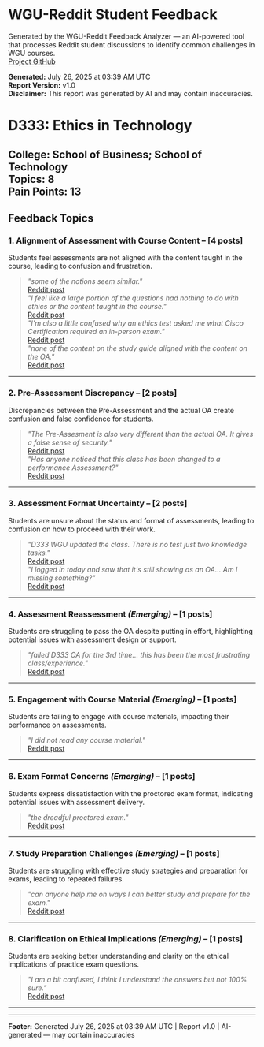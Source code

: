 # WGU-Reddit Student Feedback

Generated by the WGU-Reddit Feedback Analyzer — an AI-powered tool that processes Reddit student discussions to identify common challenges in WGU courses.  
[Project GitHub](https://wgudataninja.github.io/wgu-reddit-monitoring-pipeline/)

**Generated:** July 26, 2025 at 03:39 AM UTC  
**Report Version:** v1.0  
**Disclaimer:** This report was generated by AI and may contain inaccuracies.  
# D333: Ethics in Technology
**College:** School of Business; School of Technology  
**Topics:** 8  
**Pain Points:** 13  
---
## Feedback Topics
### 1. Alignment of Assessment with Course Content – [4 posts]
Students feel assessments are not aligned with the content taught in the course, leading to confusion and frustration.  
> _"some of the notions seem similar."_  
> [Reddit post](https://reddit.com/comments/1kx3ccr)  
> _"I feel like a large portion of the questions had nothing to do with ethics or the content taught in the course."_  
> [Reddit post](https://reddit.com/comments/1jzeone)  
> _"I'm also a little confused why an ethics test asked me what Cisco Certification required an in-person exam."_  
> [Reddit post](https://reddit.com/comments/1k9ftrg)  
> _"none of the content on the study guide aligned with the content on the OA."_  
> [Reddit post](https://reddit.com/comments/1hsajll)  
---
### 2. Pre-Assessment Discrepancy – [2 posts]
Discrepancies between the Pre-Assessment and the actual OA create confusion and false confidence for students.  
> _"The Pre-Assesment is also very different than the actual OA. It gives a false sense of security."_  
> [Reddit post](https://reddit.com/comments/1jzeone)  
> _"Has anyone noticed that this class has been changed to a performance Assessment?"_  
> [Reddit post](https://reddit.com/comments/1kqgr7a)  
---
### 3. Assessment Format Uncertainty – [2 posts]
Students are unsure about the status and format of assessments, leading to confusion on how to proceed with their work.  
> _"D333 WGU updated the class. There is no test just two knowledge tasks."_  
> [Reddit post](https://reddit.com/comments/1l5pkvv)  
> _"I logged in today and saw that it's still showing as an OA... Am I missing something?"_  
> [Reddit post](https://reddit.com/comments/1kg9pfy)  
---
### 4. Assessment Reassessment _(Emerging)_ – [1 posts]
Students are struggling to pass the OA despite putting in effort, highlighting potential issues with assessment design or support.  
> _"failed D333 OA for the 3rd time… this has been the most frustrating class/experience."_  
> [Reddit post](https://reddit.com/comments/1jsod4o)  
---
### 5. Engagement with Course Material _(Emerging)_ – [1 posts]
Students are failing to engage with course materials, impacting their performance on assessments.  
> _"I did not read any course material."_  
> [Reddit post](https://reddit.com/comments/1k2adr4)  
---
### 6. Exam Format Concerns _(Emerging)_ – [1 posts]
Students express dissatisfaction with the proctored exam format, indicating potential issues with assessment delivery.  
> _"the dreadful proctored exam."_  
> [Reddit post](https://reddit.com/comments/1jvljee)  
---
### 7. Study Preparation Challenges _(Emerging)_ – [1 posts]
Students are struggling with effective study strategies and preparation for exams, leading to repeated failures.  
> _"can anyone help me on ways I can better study and prepare for the exam."_  
> [Reddit post](https://reddit.com/comments/1iejo6a)  
---
### 8. Clarification on Ethical Implications _(Emerging)_ – [1 posts]
Students are seeking better understanding and clarity on the ethical implications of practice exam questions.  
> _"I am a bit confused, I think I understand the answers but not 100% sure."_  
> [Reddit post](https://reddit.com/comments/1ggb2xi)  
---
---
**Footer:** Generated July 26, 2025 at 03:39 AM UTC | Report v1.0 | AI-generated — may contain inaccuracies  